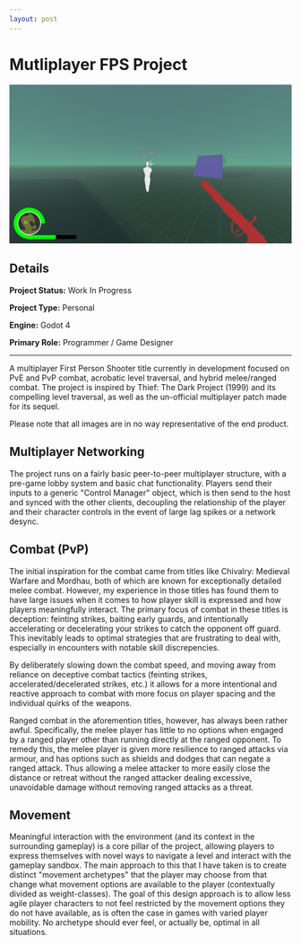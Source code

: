 ```yaml
---
layout: post
---
```

# Mutliplayer FPS Project
![Image](/assets/images/multiplayer-fps-image.png)
## Details
**Project Status:** Work In Progress

**Project Type:** Personal

**Engine:** Godot 4

**Primary Role:** Programmer / Game Designer

---
A multiplayer First Person Shooter title currently in development focused on PvE and PvP combat, acrobatic level traversal, and hybrid melee/ranged combat. The project is inspired by Thief: The Dark Project (1999) and its compelling level traversal, as well as the un-official multiplayer patch made for its sequel.

Please note that all images are in no way representative of the end product.

## Multiplayer Networking
The project runs on a fairly basic peer-to-peer multiplayer structure, with a pre-game lobby system and basic chat functionality. Players send their inputs to a generic "Control Manager" object, which is then send to the host and synced with the other clients, decoupling the relationship of the player and their character controls in the event of large lag spikes or a network desync.

## Combat (PvP)
The initial inspiration for the combat came from titles like Chivalry: Medieval Warfare and Mordhau, both of which are known for exceptionally detailed melee combat. However, my experience in those titles has found them to have large issues when it comes to how player skill is expressed and how players meaningfully interact. The primary focus of combat in these titles is deception: feinting strikes, baiting early guards, and intentionally accelerating or decelerating your strikes to catch the opponent off guard. This inevitably leads to optimal strategies that are frustrating to deal with, especially in encounters with notable skill discrepencies.

By deliberately slowing down the combat speed, and moving away from reliance on deceptive combat tactics (feinting strikes, accelerated/decelerated strikes, etc.) it allows for a more intentional and reactive approach to combat with more focus on player spacing and the individual quirks of the weapons.

Ranged combat in the aforemention titles, however, has always been rather awful. Specifically, the melee player has little to no options when engaged by a ranged player other than running directly at the ranged opponent. To remedy this, the melee player is given more resilience to ranged attacks via armour, and has options such as shields and dodges that can negate a ranged attack. Thus allowing a melee attacker to more easily close the distance or retreat without the ranged attacker dealing excessive, unavoidable damage without removing ranged attacks as a threat.

## Movement
Meaningful interaction with the environment (and its context in the surrounding gameplay) is a core pillar of the project, allowing players to express themselves with novel ways to navigate a level and interact with the gameplay sandbox. The main approach to this that I have taken is to create distinct "movement archetypes" that the player may choose from that change what movement options are available to the player (contextually divided as weight-classes). The goal of this design approach is to allow less agile player characters to not feel restricted by the movement options they do not have available, as is often the case in games with varied player mobility. No archetype should ever feel, or actually be, optimal in all situations.
